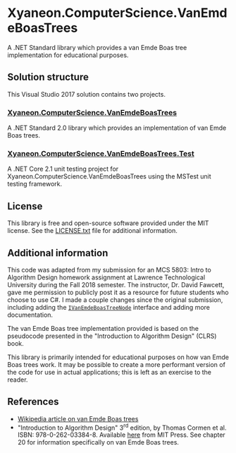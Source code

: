 # Xyaneon.ComputerScience.VanEmdeBoasTrees

A .NET Standard library which provides a van Emde Boas tree implementation for educational purposes.

## Solution structure

This Visual Studio 2017 solution contains two projects.

### [Xyaneon.ComputerScience.VanEmdeBoasTrees][main-project]

A .NET Standard 2.0 library which provides an implementation of van Emde Boas trees.

### [Xyaneon.ComputerScience.VanEmdeBoasTrees.Test][test-project]

A .NET Core 2.1 unit testing project for Xyaneon.ComputerScience.VanEmdeBoasTrees
using the MSTest unit testing framework.

## License

This library is free and open-source software provided under the MIT license. See
the [LICENSE.txt][license] file for additional information.

## Additional information

This code was adapted from my submission for an MCS 5803: Intro to Algorithm Design homework
assignment at Lawrence Technological University during the Fall 2018 semester. The instructor,
Dr. David Fawcett, gave me permission to publicly post it as a resource for future students
who choose to use C#. I made a couple changes since the original submission, including adding
the [`IVanEmdeBoasTreeNode`][iVanEmdeBoasTreeNode] interface and adding more documentation.

The van Emde Boas tree implementation provided is based on the pseudocode presented in the
"Introduction to Algorithm Design" (CLRS) book.

This library is primarily intended for educational purposes on how van Emde Boas trees work.
It may be possible to create a more performant version of the code for use in actual
applications; this is left as an exercise to the reader.

## References

- [Wikipedia article on van Emde Boas trees][wikipedia-article]
- "Introduction to Algorithm Design" 3<sup>rd</sup> edition, by Thomas Cormen et al.
  ISBN: 978-0-262-03384-8. Available [here][book-page] from MIT Press. See chapter 20 for
  information specifically on van Emde Boas trees.


[main-project]: https://github.com/Xyaneon/Xyaneon.ComputerScience.VanEmdeBoasTrees/tree/master/Xyaneon.ComputerScience.VanEmdeBoasTrees
[test-project]: https://github.com/Xyaneon/Xyaneon.ComputerScience.VanEmdeBoasTrees/tree/master/Xyaneon.ComputerScience.VanEmdeBoasTrees.Test
[license]: https://github.com/Xyaneon/Xyaneon.ComputerScience.VanEmdeBoasTrees/blob/master/LICENSE.txt
[iVanEmdeBoasTreeNode]: https://github.com/Xyaneon/Xyaneon.ComputerScience.VanEmdeBoasTrees/blob/master/Xyaneon.ComputerScience.VanEmdeBoasTrees/IVanEmdeBoasTreeNode.cs
[wikipedia-article]: https://en.wikipedia.org/wiki/Van_Emde_Boas_tree
[book-page]: https://mitpress.mit.edu/books/introduction-algorithms

